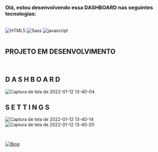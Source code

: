 <h3>Olá, estou desenvolvendo essa <span color="#F10E29">DASHBOARD</span> nas seguintes tecnologias:</h3> <br>



<div class="tecnologias">
    <img align="center" alt="HTML5" src="https://img.shields.io/badge/HTML5-E34F26?style=for-the-badge&logo=html5&logoColor=white">
    <img align="center" alt="Sass" src="https://img.shields.io/badge/Sass-CC6699?style=for-the-badge&logo=sass&logoColor=white">
    <img align="center" alt="javascript" src="https://img.shields.io/badge/JavaScript-F7DF1E?style=for-the-badge&logo=javascript&logoColor=black">
</div><br>

<h2 color="#FFD91E"> PROJETO EM DESENVOLVIMENTO </h2>

<br>
<h2 color="#FFD91E"> D A S H B O A R D </h2>

![Captura de tela de 2022-01-12 13-40-04](https://user-images.githubusercontent.com/96999326/149183324-9b8f9cd0-c4e5-4001-b7f8-c8ad61780090.png)

<h2 color="#FFD91E"> S E T T I N G S </h2>

![Captura de tela de 2022-01-12 13-40-14](https://user-images.githubusercontent.com/96999326/149183510-4d2b105f-deb3-420a-a2ef-42c7e34f81ac.png)
![Captura de tela de 2022-01-12 13-40-20](https://user-images.githubusercontent.com/96999326/149183665-5811b96b-73ad-42d0-93d7-ec0d4269d432.png)

<br>

[![Blog](https://img.shields.io/badge/LinkedIn-0077B5?style=for-the-badge&logo=linkedin&logoColor=white)](https://www.linkedin.com/in/raique-ramos-328556210/)
